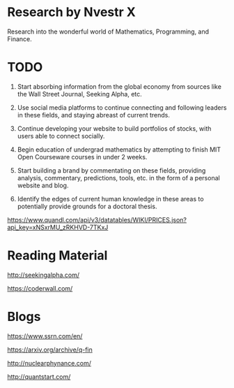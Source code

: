 # Research by Nvestr X
Research into the wonderful world of Mathematics, Programming, and Finance. 

# TODO

1. Start absorbing information from the global economy from sources like the Wall Street Journal, Seeking Alpha, etc. 
2. Use social media platforms to continue connecting and following leaders in these fields, and staying abreast of current trends. 
3. Continue developing your website to build portfolios of stocks, with users able to connect socially. 
4. Begin education of undergrad mathematics by attempting to finish MIT Open Courseware courses in under 2 weeks. 
5. Start building a brand by commentating on these fields, providing analysis, commentary, predictions, tools, etc. in the form of a personal website and blog. 

6. Identify the edges of current human knowledge in these areas to potentially provide grounds for a doctoral thesis. 



https://www.quandl.com/api/v3/datatables/WIKI/PRICES.json?api_key=xNSxrMU_zRKHVD-7TKxJ



# Reading Material

http://seekingalpha.com/

https://coderwall.com/

# Blogs 

https://www.ssrn.com/en/

https://arxiv.org/archive/q-fin

http://nuclearphynance.com/

http://quantstart.com/
